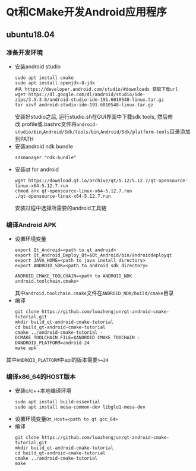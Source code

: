 # Qt和CMake开发Android应用程序
## ubuntu18.04
### 准备开发环境
  * 安装android studio
    ```
    sudo apt install cmake
    sudo apt install openjdk-8-jdk
    #从 https://developer.android.com/studio/#downloads 获取下载url
    wget https://dl.google.com/dl/android/studio/ide-zips/3.5.3.0/android-studio-ide-191.6010548-linux.tar.gz
    tar xzvf android-studio-ide-191.6010548-linux.tar.gz
    ```
    安装好studio之后, 运行studio.sh在GUI界面中下载sdk tools, 然后修改.profile或.bashrc文件将`android-studio/bin`,`Android/Sdk/tools/bin`,`Android/Sdk/platform-tools`目录添加到PATH
  * 安装android ndk bundle
    ```
    sdkmanager "ndk-bundle"
    ```
  * 安装qt for android
    ```
    wget https://download.qt.io/archive/qt/5.12/5.12.7/qt-opensource-linux-x64-5.12.7.run
    chmod a+x qt-opensource-linux-x64-5.12.7.run
    ./qt-opensource-linux-x64-5.12.7.run
    ```
    安装过程中选择所需要的android工具链

### 编译Android APK
  * 设置环境变量
    ```
    export Qt_Android=<path to qt android>
    export Qt_Android_Deploy_Qt=$Qt_Android/bin/androiddeployqt
    export JAVA_HOME=<path to java install directory>
	export ANDROID_SDK=<path to android sdk directory>

    ANDROID_CMAKE_TOOLCHAIN=<path to ANDROID_NDK android.toolchain.cmake>
    ```
    其中`android.toolchain.cmake`文件在`ANDROID_NDK/build/cmake`目录
  * 编译
    ```
    git clone https://github.com/luozhengjun/qt-android-cmake-tutorial.git
    mkdir build_qt-android-cmake-tutorial
    cd build_qt-android-cmake-tutorial
    cmake ../android-cmake-tutorial -DCMAKE_TOOLCHAIN_FILE=$ANDROID_CMAKE_TOOCHAIN -DANDROID_PLATFORM=android-24
    make apk
    ```
  其中`ANDROID_PLATFORM`中api的版本需要`>=24`

### 编译x86_64的HOST版本
  * 安装c/c++本地编译环境
    ```
    sudo apt install build-essential
    sudo apt install mesa-common-dev libglu1-mesa-dev
    ```
  * 设置环境变量`Qt_Host=<path to qt gcc_64>`
  * 编译
    ```
    git clone https://github.com/luozhengjun/qt-android-cmake-tutorial.git
    mkdir build_qt-android-cmake-tutorial
    cd build_qt-android-cmake-tutorial
    cmake ../android-cmake-tutorial
    make
    ```

